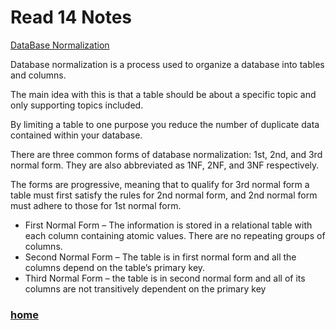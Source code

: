 # Read 14 Notes

[DataBase Normalization](https://www.essentialsql.com/get-ready-to-learn-sql-database-normalization-explained-in-simple-english/)

Database normalization is a process used to organize a database into tables and columns. 

The main idea with this is that a table should be about a specific topic and only supporting topics included.

By limiting a table to one purpose you reduce the number of duplicate data contained within your database. 

There are three common forms of database normalization: 1st, 2nd, and 3rd normal form. They are also abbreviated as 1NF, 2NF, and 3NF respectively. 

The forms are progressive, meaning that to qualify for 3rd normal form a table must first satisfy the rules for 2nd normal form, and 2nd normal form must adhere to those for 1st normal form. 

* First Normal Form – The information is stored in a relational table with each column containing atomic values. There are no repeating groups of columns.
* Second Normal Form – The table is in first normal form and all the columns depend on the table’s primary key.
* Third Normal Form – the table is in second normal form and all of its columns are not transitively dependent on the primary key

### [home](https://misalz.github.io/reading_notes2/)